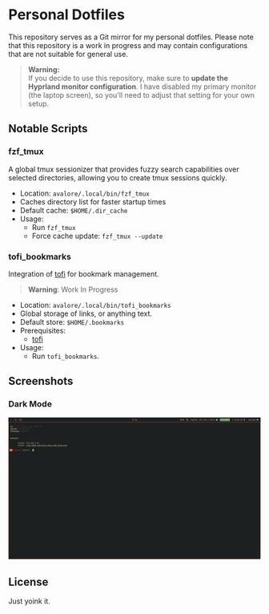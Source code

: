 # Personal Dotfiles

This repository serves as a Git mirror for my personal dotfiles. Please note that this repository is a work in progress and may contain configurations that are not suitable for general use.

> **Warning:**  
> If you decide to use this repository, make sure to **update the Hyprland monitor configuration**. I have disabled my primary monitor (the laptop screen), so you'll need to adjust that setting for your own setup.


## Notable Scripts

### fzf_tmux

A global tmux sessionizer that provides fuzzy search capabilities over selected directories, allowing you to create tmux sessions quickly.

- Location: `avalore/.local/bin/fzf_tmux`
- Caches directory list for faster startup times
- Default cache: `$HOME/.dir_cache`
- Usage:
    - Run `fzf_tmux`
    - Force cache update: `fzf_tmux --update`


### tofi_bookmarks

Integration of [tofi](https://github.com/philj56/tofi) for bookmark management.
  
> **Warning**:
> Work In Progress

- Location: `avalore/.local/bin/tofi_bookmarks`
- Global storage of links, or anything text.
- Default store: `$HOME/.bookmarks`
- Prerequisites:
    - [tofi](https://github.com/philj56/tofi)
- Usage:
    - Run `tofi_bookmarks`.


## Screenshots

### Dark Mode
![Dark Mode](./assets/dark_mode.png)

## License

Just yoink it.
